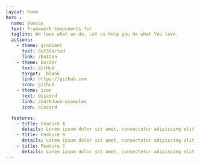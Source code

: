 ```yaml
---
layout: home
hero : 
  name: Vuesax
  text: Framework Components for 
  tagline: We love what we do. Let us help you do what You love.
  actions:
    - theme: gradient
      text: GetStarted
      link: /button
    - theme: border
      text: GitHub
      target: _blank
      link: https://github.com
      icon: github
    - theme: icon
      text: Discord
      link: /markdown-examples
      icon: discord

  features:
    - title: Feature A
      details: Lorem ipsum dolor sit amet, consectetur adipiscing elit
    - title: Feature B
      details: Lorem ipsum dolor sit amet, consectetur adipiscing elit
    - title: Feature C
      details: Lorem ipsum dolor sit amet, consectetur adipiscing elit
---
```


